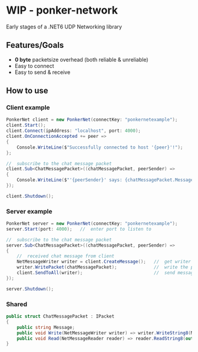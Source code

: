 # WIP - ponker-network 
Early stages of a .NET6 UDP Networking library



## Features/Goals

+ **0 byte** packetsize overhead (both reliable & unreliable)
+ Easy to connect
+ Easy to send & receive



## How to use

### Client example
``` csharp
PonkerNet client = new PonkerNet(connectKey: "ponkernetexample");
client.Start();
client.Connect(ipAddress: "localhost", port: 4000);
client.OnConnectionAccepted += peer =>
{
    Console.WriteLine($"Successfully connected to host '{peer}'!");
};

//  subscribe to the chat message packet
client.Sub<ChatMessagePacket>((chatMessagePacket, peerSender) =>
{
    Console.WriteLine($"'{peerSender}' says: {chatMessagePacket.Message}");
});

client.Shutdown();
```
### Server example
``` csharp
PonkerNet server = new PonkerNet(connectKey: "ponkernetexample");
server.Start(port: 4000);   //  enter port to listen to

//  subscribe to the chat message packet
server.Sub<ChatMessagePacket>((chatMessagePacket, peerSender) =>
{
    //  received chat message from client 
    NetMessageWriter writer = client.CreateMessage();   //  get writer
    writer.WritePacket(chatMessagePacket);              //  write the packet
    client.SendToAll(writer);                           //  send message
});

server.Shutdown();
```

### Shared
``` csharp
public struct ChatMessagePacket : IPacket
{
    public string Message;
    public void Write(NetMessageWriter writer) => writer.WriteString8(Message);
    public void Read(NetMessageReader reader) => reader.ReadString8(out Message);
}
```
